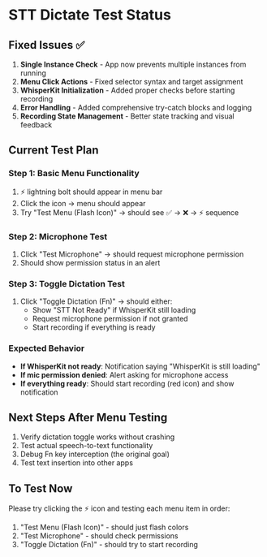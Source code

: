 # STT Dictate Test Status

## Fixed Issues ✅
1. **Single Instance Check** - App now prevents multiple instances from running
2. **Menu Click Actions** - Fixed selector syntax and target assignment
3. **WhisperKit Initialization** - Added proper checks before starting recording
4. **Error Handling** - Added comprehensive try-catch blocks and logging
5. **Recording State Management** - Better state tracking and visual feedback

## Current Test Plan

### Step 1: Basic Menu Functionality
1. ⚡ lightning bolt should appear in menu bar
2. Click the icon → menu should appear
3. Try "Test Menu (Flash Icon)" → should see ✅ → ❌ → ⚡ sequence

### Step 2: Microphone Test
1. Click "Test Microphone" → should request microphone permission
2. Should show permission status in an alert

### Step 3: Toggle Dictation Test
1. Click "Toggle Dictation (Fn)" → should either:
   - Show "STT Not Ready" if WhisperKit still loading
   - Request microphone permission if not granted
   - Start recording if everything is ready

### Expected Behavior
- **If WhisperKit not ready**: Notification saying "WhisperKit is still loading"
- **If mic permission denied**: Alert asking for microphone access
- **If everything ready**: Should start recording (red icon) and show notification

## Next Steps After Menu Testing
1. Verify dictation toggle works without crashing
2. Test actual speech-to-text functionality  
3. Debug Fn key interception (the original goal)
4. Test text insertion into other apps

## To Test Now
Please try clicking the ⚡ icon and testing each menu item in order:
1. "Test Menu (Flash Icon)" - should just flash colors
2. "Test Microphone" - should check permissions
3. "Toggle Dictation (Fn)" - should try to start recording